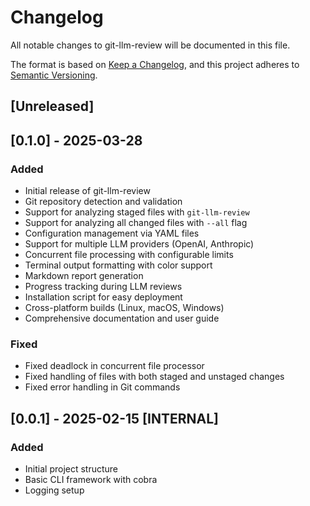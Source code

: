 # Changelog

All notable changes to git-llm-review will be documented in this file.

The format is based on [Keep a Changelog](https://keepachangelog.com/en/1.0.0/),
and this project adheres to [Semantic Versioning](https://semver.org/spec/v2.0.0.html).

## [Unreleased]

## [0.1.0] - 2025-03-28

### Added
- Initial release of git-llm-review
- Git repository detection and validation
- Support for analyzing staged files with `git-llm-review`
- Support for analyzing all changed files with `--all` flag
- Configuration management via YAML files
- Support for multiple LLM providers (OpenAI, Anthropic)
- Concurrent file processing with configurable limits
- Terminal output formatting with color support
- Markdown report generation
- Progress tracking during LLM reviews
- Installation script for easy deployment
- Cross-platform builds (Linux, macOS, Windows)
- Comprehensive documentation and user guide

### Fixed
- Fixed deadlock in concurrent file processor
- Fixed handling of files with both staged and unstaged changes
- Fixed error handling in Git commands

## [0.0.1] - 2025-02-15 [INTERNAL]

### Added
- Initial project structure
- Basic CLI framework with cobra
- Logging setup
